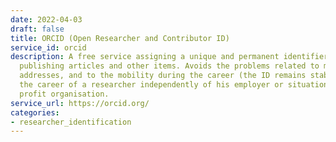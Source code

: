 ```yaml
---
date: 2022-04-03
draft: false
title: ORCID (Open Researcher and Contributor ID)
service_id: orcid
description: A free service assigning a unique and permanent identifier to researchers
  publishing articles and other items. Avoids the problems related to multiple email
  addresses, and to the mobility during the career (the ID remains stable all along
  the career of a researcher independently of his employer or situation). Not for
  profit organisation.
service_url: https://orcid.org/
categories:
- researcher_identification
---
```



